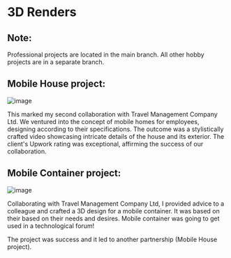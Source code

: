 # 3D Renders

## Note:
Professional projects are located in the main branch.
All other hobby projects are in a separate branch.

## Mobile House project:

![image](https://github.com/AnteDev00/3D-renders/assets/151842550/b5d7b4c3-7d4d-4bbd-ad11-205eec45f94b)

This marked my second collaboration with Travel Management Company Ltd. We ventured into the concept of mobile homes for employees, designing according to their specifications. The outcome was a stylistically crafted video showcasing intricate details of the house and its exterior. The client's Upwork rating was exceptional, affirming the success of our collaboration.

## Mobile Container project:

![image](https://github.com/AnteDev00/3D-renders/assets/151842550/27c7e4d6-ed75-4996-a90f-581a853530cb)

Collaborating with Travel Management Company Ltd, I provided advice to a colleague and crafted a 3D design for a mobile container. It was based on their based on their needs and desires. 
Mobile container was going to get used in a technological forum! 

The project was success and it led to another partnership (Mobile House project). 
